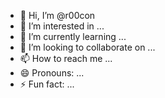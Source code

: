 - 👋 Hi, I’m @r00con
- 👀 I’m interested in ...
- 🌱 I’m currently learning ...
- 💞️ I’m looking to collaborate on ...
- 📫 How to reach me ...
- 😄 Pronouns: ...
- ⚡ Fun fact: ...

<!---
r00con/r00con is a ✨ special ✨ repository because its `README.md` (this file) appears on your GitHub profile.
You can click the Preview link to take a look at your changes.
--->
